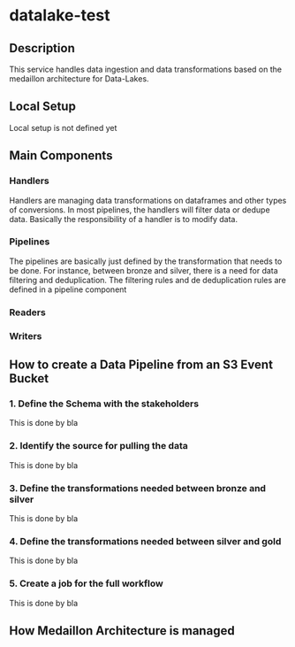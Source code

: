 # datalake-test

## Description

This service handles data ingestion and data transformations based on the medaillon architecture for Data-Lakes. 

## Local Setup
Local setup is not defined yet


## Main Components

### Handlers
Handlers are managing data transformations on dataframes and other types of conversions. In most pipelines, the handlers will filter data or dedupe data. Basically the responsibility of a handler is to modify data.

### Pipelines
The pipelines are basically just defined by the transformation that needs to be done. For instance, between bronze and silver, there is a need for data filtering and deduplication. The filtering rules and de deduplication rules are defined in a pipeline component

### Readers

### Writers

## How to create a Data Pipeline from an S3 Event Bucket

### 1. Define the Schema with the stakeholders
This is done by bla

### 2. Identify the source for pulling the data
This is done by bla

### 3. Define the transformations needed between bronze and silver
This is done by bla

### 4. Define the transformations needed between silver and gold
This is done by bla

### 5. Create a job for the full workflow
This is done by bla



## How Medaillon Architecture is managed
